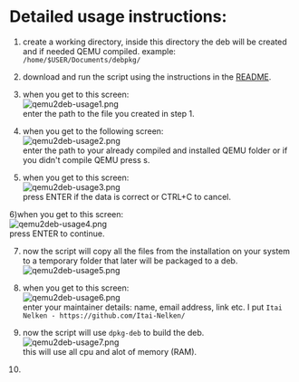 # Detailed usage instructions:
1) create a working directory, inside this directory the deb will be created and if needed QEMU compiled. example: `/home/$USER/Documents/debpkg/`

2) download and run the script using the instructions in the [README](https://github.com/Itai-Nelken/qemu2deb-RPi#usage).

3) when you get to this screen:<br>
![qemu2deb-usage1.png]()<br>
enter the path to the file you created in step 1.

4) when you get to the following screen:<br>
![qemu2deb-usage2.png]()<br>
enter the path to your already compiled and installed QEMU folder or if you didn't compile QEMU press s.

5) when you get to this screen:<br>
![qemu2deb-usage3.png]()<br>
press ENTER if the data is correct or CTRL+C to cancel.

6)when you get to this screen:<br>
![qemu2deb-usage4.png]()<br>
press ENTER to continue.

7) now the script will copy all the files from the installation on your system to a temporary folder that later will be packaged to a deb.<br>
![qemu2deb-usage5.png]()<br>

8) when you get to this screen:<br>
![qemu2deb-usage6.png]()<br>
enter your maintainer details: name, email address, link etc.
I put `Itai Nelken - https://github.com/Itai-Nelken/`

9) now the script will use `dpkg-deb` to build the deb.<br>
![qemu2deb-usage7.png]()<br>
this will use all cpu and alot of memory (RAM).

10)
